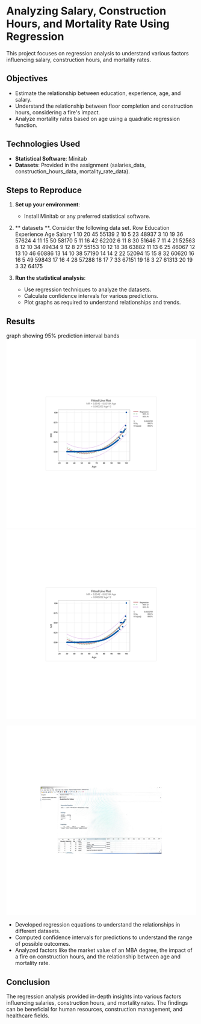 
# Analyzing Salary, Construction Hours, and Mortality Rate Using Regression

This project focuses on regression analysis to understand various factors influencing salary, construction hours, and mortality rates.

## Objectives

- Estimate the relationship between education, experience, age, and salary.
- Understand the relationship between floor completion and construction hours, considering a fire's impact.
- Analyze mortality rates based on age using a quadratic regression function.

## Technologies Used

- **Statistical Software**: Minitab
- **Datasets**: Provided in the assignment (salaries_data, construction_hours_data, mortality_rate_data).

## Steps to Reproduce

1. **Set up your environment**:
   - Install Minitab or any preferred statistical software.
   
2. ** datasets **.
   Consider the following data set.
Row	Education	Experience	Age	Salary
1	10	20	45	55139
2	10	5	23	48937
3	10	19	36	57624
4	11	   15	50	58170
5	11	16	42	62202
6	11	8	30	51646
7	11	4	21	52563
8	12	10	34	49434
9	12	8	27	55153
10	12	18	38	63882
11	13	6	25	46067
12	13	10	46	60886
13	14	10	38	57190
14	14	2	22	52094
15	15	8	32	60620
16	16	5	49	59843
17	16	4	28	57288
18	17	7	33	67151
19	18	3	27	61313
20	19	3	32	64175


   
4. **Run the statistical analysis**:
   - Use regression techniques to analyze the datasets.
   - Calculate confidence intervals for various predictions.
   - Plot graphs as required to understand relationships and trends.

## Results
graph showing 95% prediction interval bands
 ![a](9.png)
 ![be](11.png)
 
 ![ec](10.png)

- Developed regression equations to understand the relationships in different datasets.
- Computed confidence intervals for predictions to understand the range of possible outcomes.
- Analyzed factors like the market value of an MBA degree, the impact of a fire on construction hours, and the relationship between age and mortality rate.

## Conclusion

The regression analysis provided in-depth insights into various factors influencing salaries, construction hours, and mortality rates. The findings can be beneficial for human resources, construction management, and healthcare fields.
